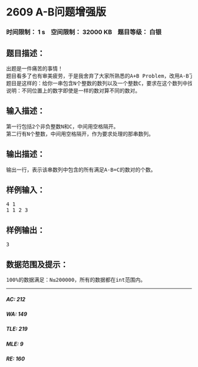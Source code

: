 # 2609 A-B问题增强版   
### 时间限制： 1 s&nbsp;&nbsp;&nbsp;&nbsp;空间限制： 32000 KB&nbsp;&nbsp;&nbsp;&nbsp;题目等级： 白银  
## 题目描述：  

<pre>
出题是一件痛苦的事情！
题目看多了也有审美疲劳，于是我舍弃了大家所熟悉的A+B Problem，改用A-B了。
题目是这样的：给你一串包含N个整数的数列以及一个整数C，要求在这个数列中找出所有满足A-B=C的数对的个数。
说明：不同位置上的数字即使是一样的数对算不同的数对。
</pre>
  
  
## 输入描述：  

<pre>
第一行包括2个非负整数N和C，中间用空格隔开。
第二行有N个整数，中间用空格隔开，作为要求处理的那串数列。
</pre>
  
  
## 输出描述：  

<pre>
输出一行，表示该串数列中包含的所有满足A-B=C的数对的个数。
</pre>
  
  
## 样例输入：  

<pre>
4 1
1 1 2 3
</pre>
  
  
## 样例输出：  

<pre>
3
</pre>
  
  
## 数据范围及提示：  

<pre>
100%的数据满足：N≤200000，所有的数据都在int范围内。
</pre>
  
  
***  

##### AC: 212  
##### WA: 149  
##### TLE: 219  
##### MLE: 9  
##### RE: 160  

